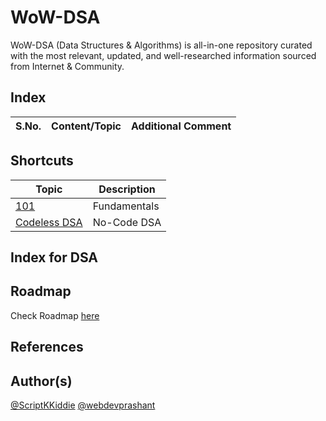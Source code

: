 # WoW-DSA

WoW-DSA (Data Structures & Algorithms) is all-in-one repository curated with the most relevant, updated, and well-researched information sourced from Internet &amp; Community.

## Index

S.No. | Content/Topic | Additional Comment
--- | --- | ---

## Shortcuts

Topic | Description
--- | ---
[101](101/README.MD) | Fundamentals
[Codeless DSA](Codeless/README.MD) | No-Code DSA

## Index for DSA

## Roadmap

Check Roadmap [here](_Roadmap/README.MD)

## References

## Author(s)

[@ScriptKKiddie](https://github.com/ScriptKKiddie)
[@webdevprashant](https://github.com/webdevprashant)
